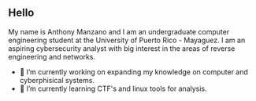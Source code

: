 ## Hello
My name is Anthony Manzano and I am an undergraduate computer engineering student at the University of Puerto Rico - Mayaguez.
I am an aspiring cybersecurity analyst with big interest in the areas of reverse engineering and networks.


- 🔭 I’m currently working on expanding my knowledge on computer and cyberphisical systems.
- 🌱 I’m currently learning CTF's and linux tools for analysis.
<!--
- 🤔 I’m looking for help with ...
- 💬 Ask me about ...
- 📫 How to reach me: ...
- 😄 Pronouns: ...
- ⚡ Fun fact: ...
-->
